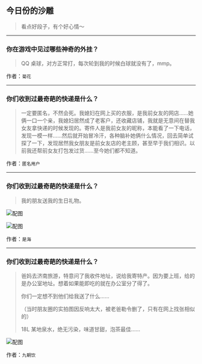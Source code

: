 ## 今日份的沙雕

> 看点好段子，有个好心情～


 
---

### 你在游戏中见过哪些神奇的外挂？

> QQ 桌球，对方正常打，每次轮到我的时候白球就没有了，mmp。


作者：`菊花`

---

### 你们收到过最奇葩的快递是什么？

> 一定要匿名，不然会死。我媳妇在网上买的衣服，是我前女友的网店……她俩一口一个亲，我媳妇居然成了老客户，还收藏店铺，我就是无意间在替我女友拿快递的时候发现的。寄件人是我前女友的昵称，本能看了一下电话，发现一模一样……然后就开始冒冷汗，各种脑补她俩什么情况，回去简单试探了一下，发现居然我女朋友是前女友店的老主顾，甚至早于我们相识。以前我还帮前女友打包发过货……至今她们都不知道。


作者：`匿名用户`

---

### 你们收到过最奇葩的快递是什么？

> 我的朋友送我的生日礼物。



![配图](http://pic1.zhimg.com/70/v2-49a97798e7a83f41ce15cb939774a9c4_b.jpg)



![配图](http://pic2.zhimg.com/70/v2-606020d26389ebcb6a219a2661508461_b.jpg)


作者：`是海`

---

### 你们收到过最奇葩的快递是什么？

> 爸妈去济南旅游，特意问了我收件地址，说给我寄特产。因为要上班，给的是办公室地址。想着如果能即吃的就在办公室分了得了。
> 
> 你们一定想不到他们给我送了什么……
> 
> （当时朋友圈的实拍图因反响太大，被老爸勒令删了，只有在网上找张相似的）
> 
> 18L 某地泉水，绝无污染，味道甘甜，泡茶最佳……



![配图](http://pic4.zhimg.com/70/v2-a886d978328ab12d5db2d7ae7fbb8c6b_b.jpg)


作者：`九朝饮`